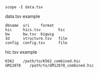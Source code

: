 ```
scope -I data.tsv

```

data.tsv example
```
dbname  uri     format
hic     hics.tsv        hic
bw      bw.tsv  bigwig
3d      structure.tsv   file
config  config.tsv      file
```

hic.tsv example
```
K562    /path/to/K562_combined.hic
GM12878    /path/to/GM12878_combined.hic
```
